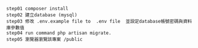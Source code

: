     step01 composer install
    step02 建立database (mysql) 
    step03 修改 .env.example file to  .env file  並設定database帳號密碼與資料庫參數值
    step04 run command php artisan migrate.
    step05 瀏覽器瀏覽該專案 /public
